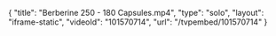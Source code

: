 {
    "title": "Berberine 250 - 180 Capsules.mp4",
    "type": "solo",
    "layout": "iframe-static",
    "videoId": "101570714",
    "url": "\/tvpembed\/101570714"
}